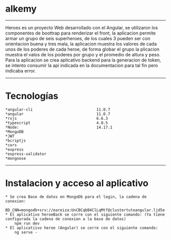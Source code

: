 # alkemy

---

Heroes es un proyecto Web desarrollado con el Angular, se utilizaron los componentes de boottrap para renderizar el front, la aplicacion permite armar un grupo de seis superheroes, de los cuales 3 pueden ser con orientacion buena y tres mala, la aplicacion muestra los valores de cada unos de los poderes de cada heroe, de forma globar el grupo la plicacion muestra el valos de los poderes por grupo y el promedio de altura y peso. Para la aplicacion se crea aplicativo backend para la generacion de token, se intento consumir la api indicada en la documentacion para tal fin pero indicaba error.


----


# Tecnologías 

	*angular-cli                    		11.0.7
	*angular             					11.0.7
	*rxjs                            		6.6.3
	*typescript                     	 	4.0.5
	*Node: 									14.17.1
	*MongoDB
	*JWT
	*bcriptjs 
	*cors 
	*express 
	*express-validator 
	*mongoose

-------

# Instalacion y acceso al aplicativo

	* Se crea Base de datos en MongoDb para el login, la cadena de conexion:
		BD_CNN=mongodb+srv://eareiza:UnCBCqbB4ClLqMtf@clustertutoangular.ljd5e.mongodb.net/myAngular
	* El aplicativo heroeBack se corre con el siguiente comando: (Ya tiene configurada la cadena de conexion a la base de datos)
		npm run dev 
	* El aplicatiivo heroe (Angular) se corre con el siguiente comando:
		ng serve -